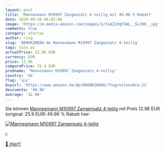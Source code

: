 ```yaml
---
layout: post
title: 'Mannesmann M10997 Zangensatz 4-teilig mit 49.96 % Rabatt'
date: 2020-09-30 06:01:06
image: 'https://m.media-amazon.com/images/I/51AZ2dqFIWL._SL200_.jpg'
comments: true
category: ofertas
author: ring
slug: 'B000K2NQ9U-de Mannesmann M10997 Zangensatz 4-teilig'
tags: tole.es
actualPrice: 12.96 EUR
currency: EUR
price: 12.96
comparePrice: 25.9 EUR
prodname: 'Mannesmann M10997 Zangensatz 4-teilig'
country: 'de'
flag: '🇩🇪'
buyurl: 'https://www.amazon.de/dp/B000K2NQ9U/?tag=tolees0ca-21'
descuento: '49.96'
average: '12.96'
---
```


Sie können [Mannesmann M10997 Zangensatz 4-teilig](https://www.amazon.de/dp/B000K2NQ9U/?tag=tolees0ca-21) mit Preis 12.96 EUR (original: 25.9 EUR) 49.96 % Rabatt hier:

[![Mannesmann M10997 Zangensatz 4-teilig](https://m.media-amazon.com/images/I/51AZ2dqFIWL._SL200_.jpg)](https://www.amazon.de/dp/B000K2NQ9U/?tag=tolees0ca-21)

ℹ️:


[🛒 Hier!!](https://www.amazon.de/dp/B000K2NQ9U/?tag=tolees0ca-21)
